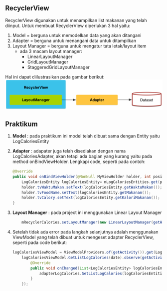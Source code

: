 ## RecyclerView

RecyclerView digunakan untuk menampilkan list makanan yang telah diinput. Untuk membuat RecyclerView diperlukan 3 hal yaitu:
1. Model = berguna untuk memodelkan data yang akan ditangani
2. Adapter = berguna untuk menangani data untuk ditampilkan
3. Layout Manager = berguna untuk mengatur tata letak/layout item
    - ada 3 macam layout manager:
        - LinearLayoutManager
        - GridLayoutManager
        - StaggeredGridLayoutManager


Hal ini dapat diilustrasikan pada gambar berikut:
![RecyclerView](images/RecyclerView.png)

## Praktikum
1. __Model__ : pada praktikum ini model telah dibuat sama dengan Entity yaitu LogCaloriesEntity
2. __Adapter__ : adapater juga telah disediakan dengan nama LogCaloriesAdapter, akan tetapi ada bagian yang             kurang yaitu pada method onBindViewHolder. Lengkapi code, seperti pada contoh:
    ```java
    @Override
    public void onBindViewHolder(@NonNull MyViewHolder holder, int position) {
        LogCaloriesEntity logCaloriesEntity= mLogCaloriesEntities.get(position);
        holder.tvWaktuMakan.setText(logCaloriesEntity.getWaktuMakan());
        holder.tvFoodName.setText(logCaloriesEntity.getMakanan());
        holder.tvCalory.setText(logCaloriesEntity.getKaloriMakanan());
    }
    ```
3. __Layout Manager__ : pada project ini menggunakan Linear Layout Manager
    ```java
        mRecyclerCalories.setLayoutManager(new LinearLayoutManager(getActivity()));
    ```
4. Setelah tidak ada error pada langkah selanjutnya adalah menggunakan ViewModel yang telah dibuat untuk mengeset adapter RecyclerView, seperti pada code berikut:

    ```java
    logCaloriesViewModel = ViewModelProviders.of(getActivity()).get(LogCaloriesViewModel.class);
        logCaloriesViewModel.GetListLogCalories(date).observe(getActivity(), new Observer<List<LogCaloriesEntity>>() {
            @Override
            public void onChanged(List<LogCaloriesEntity> logCaloriesEntities) {
                adapterLogCalories.SetListLogCalories(logCaloriesEntities);
            }
        });
    ```
